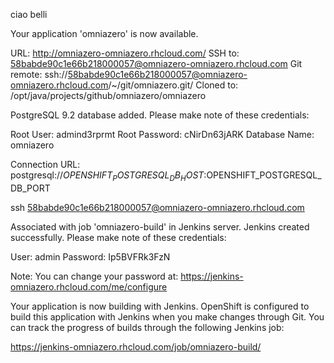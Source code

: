 ciao belli


Your application 'omniazero' is now available.

  URL:        http://omniazero-omniazero.rhcloud.com/
  SSH to:     58babde90c1e66b218000057@omniazero-omniazero.rhcloud.com
  Git remote: ssh://58babde90c1e66b218000057@omniazero-omniazero.rhcloud.com/~/git/omniazero.git/
  Cloned to:  /opt/java/projects/github/omniazero/omniazero

  
  
  PostgreSQL 9.2 database added.  Please make note of these credentials:

   Root User: admind3rprmt
   Root Password: cNirDn63jARK
   Database Name: omniazero

Connection URL: postgresql://$OPENSHIFT_POSTGRESQL_DB_HOST:$OPENSHIFT_POSTGRESQL_DB_PORT


ssh 58babde90c1e66b218000057@omniazero-omniazero.rhcloud.com


Associated with job 'omniazero-build' in Jenkins server.
Jenkins created successfully.  Please make note of these credentials:

   User: admin
   Password: Ip5BVFRk3FzN

Note:  You can change your password at: https://jenkins-omniazero.rhcloud.com/me/configure

Your application is now building with Jenkins.
OpenShift is configured to build this application with Jenkins when you make changes through Git. You can track the progress of builds through the following Jenkins job:

https://jenkins-omniazero.rhcloud.com/job/omniazero-build/